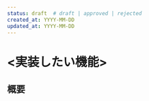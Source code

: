 ```yaml
---
status: draft  # draft | approved | rejected
created_at: YYYY-MM-DD
updated_at: YYYY-MM-DD
---
```

# <実装したい機能>

## 概要

<!-- ここに実装したい機能の説明を書く -->
